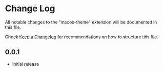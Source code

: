 # Change Log
All notable changes to the "macos-theme" extension will be documented in this file.

Check [Keep a Changelog](http://keepachangelog.com/) for recommendations on how to structure this file.

## 0.0.1
- Initial release
